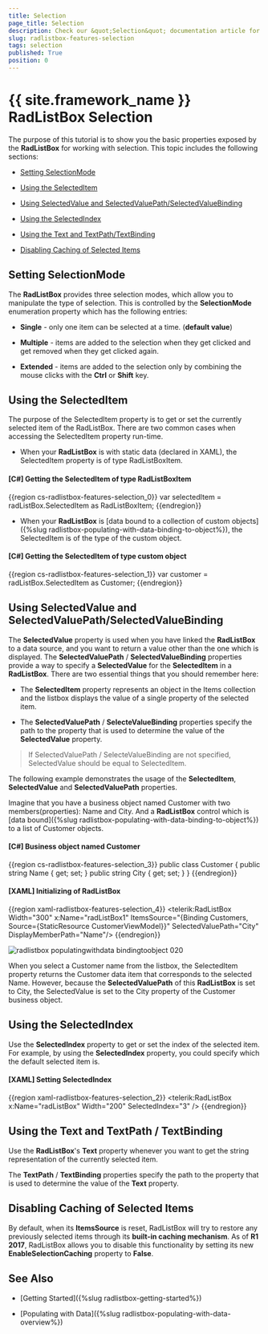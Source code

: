 ```yaml
---
title: Selection
page_title: Selection
description: Check our &quot;Selection&quot; documentation article for the RadListBox {{ site.framework_name }} control.
slug: radlistbox-features-selection
tags: selection
published: True
position: 0
---
```


# {{ site.framework_name }} RadListBox Selection

The purpose of this tutorial is to show you the basic properties exposed by the __RadListBox__ for working with selection. This topic includes the following sections: 

* [Setting SelectionMode](#setting-selectionmode)

* [Using the SelectedItem](#using-the-selecteditem)

* [Using SelectedValue and SelectedValuePath/SelectedValueBinding](#using-selectedvalue-and-selectedvaluepathselectedvaluebinding)

* [Using the SelectedIndex](#using-the-selectedindex)

* [Using the Text and TextPath/TextBinding](#using-the-text-and-textpath--textbinding)

* [Disabling Caching of Selected Items](#disabling-caching-of-selected-items)

## Setting SelectionMode

The __RadListBox__ provides three selection modes, which allow you to manipulate the type of selection. This is controlled by the __SelectionMode__ enumeration property which has the following entries:

* __Single__ - only one item can be selected at a time. (__default value__)

* __Multiple__ - items are added to the selection when they get clicked and get removed when they get clicked again.

* __Extended__ - items are added to the selection only by combining the mouse clicks with the __Ctrl__ or __Shift__ key. 

## Using the SelectedItem

The purpose of the SelectedItem property is to get or set the currently selected item of the RadListBox. There are two common cases when accessing the SelectedItem property run-time. 

* When your __RadListBox__ is with static data (declared in XAML), the SelectedItem property is of type RadListBoxItem.

#### __[C#]  Getting the SelectedItem of type RadListBoxItem__

{{region cs-radlistbox-features-selection_0}}
	var selectedItem = radListBox.SelectedItem as RadListBoxItem;
{{endregion}}

* When your __RadListBox__ is [data bound to a collection of custom objects]({%slug radlistbox-populating-with-data-binding-to-object%}), the SelectedItem is of the type of the custom object.     			

#### __[C#]  Getting the SelectedItem of type custom object__

{{region cs-radlistbox-features-selection_1}}
	var customer = radListBox.SelectedItem as Customer;
{{endregion}}

## Using SelectedValue and SelectedValuePath/SelectedValueBinding

The __SelectedValue__ property is used when you have linked the __RadListBox__ to a data source, and you want to return a value other than the one which is displayed. The __SelectedValuePath__ / __SelectedValueBinding__ properties provide a way to specify a __SelectedValue__ for the __SelectedItem__ in a __RadListBox__. There are two essential things that you should remember here:     	

* The __SelectedItem__ property represents an object in the Items collection and the listbox displays the value of a single property of the selected item.

* The __SelectedValuePath__ / __SelecteValueBinding__ properties specify the path to the property that is used to determine the value of the __SelectedValue__ property.

>If SelectedValuePath / SelecteValueBinding are not specified, SelectedValue should be equal to SelectedItem.

The following example demonstrates the usage of the __SelectedItem__, __SelectedValue__ and __SelectedValuePath__ properties.		

Imagine that you have a business object named Customer with two members(properties): Name and City. And a __RadListBox__ control which is [data bound]({%slug radlistbox-populating-with-data-binding-to-object%}) to a list of Customer objects. 

#### __[C#]  Business object named Customer__

{{region cs-radlistbox-features-selection_3}}
	public class Customer
	{
		public string Name { get; set; }
		public string City { get; set; }
	}
{{endregion}}

#### __[XAML]  Initializing of RadListBox__

{{region xaml-radlistbox-features-selection_4}}
	<telerik:RadListBox  Width="300" x:Name="radListBox1" 
			ItemsSource="{Binding Customers, Source={StaticResource CustomerViewModel}}"
			SelectedValuePath="City"				
			DisplayMemberPath="Name"/>
{{endregion}}

![radlistbox populatingwithdata bindingtoobject 020](images/radlistbox_populatingwithdata_bindingtoobject_020.png)

When you select a Customer name from the listbox, the SelectedItem property returns the Customer data item that corresponds to the selected Name. However, because the __SelectedValuePath__ of this __RadListBox__ is set to City, the SelectedValue is set to the City property of the Customer business object.        

## Using the SelectedIndex

Use the __SelectedIndex__ property to get or set the index of the selected item. For example, by using the __SelectedIndex__ property, you could specify which the default selected item is. 

#### __[XAML]  Setting SelectedIndex__

{{region xaml-radlistbox-features-selection_2}}
	<telerik:RadListBox x:Name="radListBox" Width="200" SelectedIndex="3" />
{{endregion}}

## Using the Text and TextPath / TextBinding

Use the __RadListBox__'s __Text__ property whenever you want to get the string representation of the currently selected item.     	

The __TextPath__ / __TextBinding__ properties specify the path to the property that is used to determine the value of the __Text__ property.

## Disabling Caching of Selected Items

By default, when its **ItemsSource** is reset, RadListBox will try to restore any previously selected items through its **built-in caching mechanism**. As of **R1 2017**, RadListBox allows you to disable this functionality by setting its new **EnableSelectionCaching** property to **False**.

## See Also

 * [Getting Started]({%slug radlistbox-getting-started%})
 
 * [Populating with Data]({%slug radlistbox-populating-with-data-overview%})